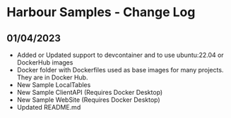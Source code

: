 # Harbour Samples - Change Log

## 01/04/2023
* Added or Updated support to devcontainer and to use ubuntu:22.04 or DockerHub images
* Docker folder with Dockerfiles used as base images for many projects. They are in Docker Hub.
* New Sample LocalTables
* New Sample ClientAPI      (Requires Docker Desktop)
* New Sample WebSite        (Requires Docker Desktop)
* Updated README.md
